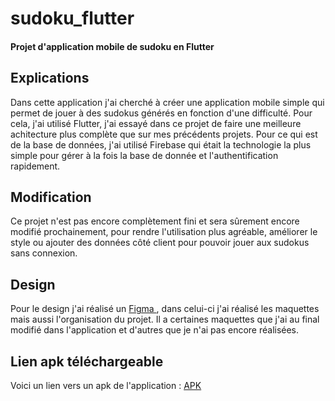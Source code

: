 # sudoku_flutter

#### Projet d'application mobile de sudoku en Flutter

## Explications

Dans cette application j'ai cherché à créer une application mobile simple qui permet de jouer à des sudokus générés en fonction d'une difficulté.
Pour cela, j'ai utilisé Flutter, j'ai essayé dans ce projet de faire une meilleure achitecture plus complète que sur mes précédents projets.
Pour ce qui est de la base de données, j'ai utilisé Firebase qui était la technologie la plus simple pour gérer à la fois la base de donnée et l'authentification rapidement.

## Modification 

Ce projet n'est pas encore complètement fini et sera sûrement encore modifié prochainement, pour rendre l'utilisation plus agréable, améliorer le style ou ajouter des données côté client pour pouvoir jouer aux sudokus sans connexion.

## Design

Pour le design j'ai réalisé un [Figma ](https://www.figma.com/file/zre5sXnjN9SroKgoZGbt4o/Sudoku?type=design&node-id=3%3A7&mode=design&t=fOT8ljuuGzaFAXPK-1), dans celui-ci j'ai réalisé les maquettes mais aussi l'organisation du projet. Il a certaines maquettes que j'ai au final modifié dans l'application et d'autres que je n'ai pas encore réalisées.

## Lien apk téléchargeable

Voici un lien vers un apk de l'application : [APK](https://drive.google.com/drive/folders/1JY_qdt7YhzqDq8lT9Qtu1MXPlfPGtpPH?usp=sharing)

